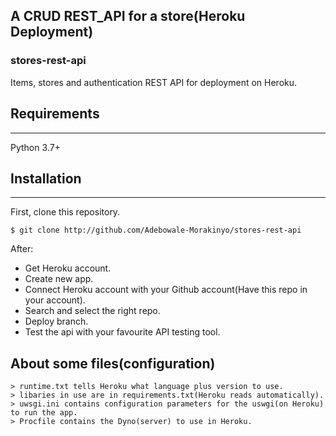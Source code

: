 ## A CRUD REST_API for a store(Heroku Deployment)

### stores-rest-api
Items, stores and authentication REST API for deployment on Heroku.

  ## Requirements
  ___
  Python 3.7+

  ## Installation
  ___
  First, clone this repository.
  ```
  $ git clone http://github.com/Adebowale-Morakinyo/stores-rest-api
  ```
  After:
  - Get Heroku account.
  - Create new app.
  - Connect Heroku account with your Github account(Have this repo in your account).
  - Search and select the right repo.
  - Deploy branch.
  - Test the api with your favourite API testing tool.
   
  ## About some files(configuration) 
    > runtime.txt tells Heroku what language plus version to use.
    > libaries in use are in requirements.txt(Heroku reads automatically).
    > uwsgi.ini contains configuration parameters for the uswgi(on Heroku) to run the app.
    > Procfile contains the Dyno(server) to use in Heroku.


